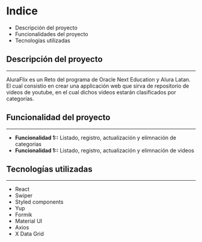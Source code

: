 <h1>Indice</h1>

<ul>
  <li>Descripción del proyecto</li>
  <li>Funcionalidades del proyecto</li>
  <li>Tecnologías utilizadas</li>
</ul>

<h2>Descripción del proyecto</h2>
<hr>
<p>AluraFlix es un Reto del programa de Oracle Next Education y Alura Latan. El cual consistio en crear una applicación web que sirva de repositorio de videos de youtube, en el cual dichos videos estarán clasificados por categorías.</p>

<h2>Funcionalidad del proyecto</h2>
<hr>
<ul>
  <li><strong>Funcionalidad 1::</strong> Listado, registro, actualización y elimnación de categorias</li>
  <li><strong>Funcionalidad 1::</strong> Listado, registro, actualización y elimnación de videos</li>
</ul>

<h2>Tecnologías utilizadas</h2>
<hr>
<ul>
  <li>React</li>
  <li>Swiper</li>
  <li>Styled components</li>
  <li>Yup</li>
  <li>Formik</li>
  <li>Material UI</li>
  <li>Axios</li>
  <li>X Data Grid</li>
</ul>
